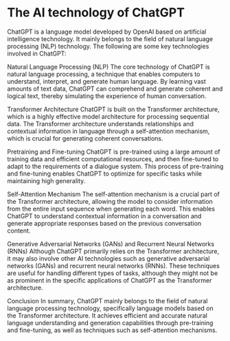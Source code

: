 # The AI technology of ChatGPT
ChatGPT is a language model developed by OpenAI based on artificial intelligence technology. It mainly belongs to the field of natural language processing (NLP) technology. The following are some key technologies involved in ChatGPT:

Natural Language Processing (NLP)
The core technology of ChatGPT is natural language processing, a technique that enables computers to understand, interpret, and generate human language. By learning vast amounts of text data, ChatGPT can comprehend and generate coherent and logical text, thereby simulating the experience of human conversation.

Transformer Architecture
ChatGPT is built on the Transformer architecture, which is a highly effective model architecture for processing sequential data. The Transformer architecture understands relationships and contextual information in language through a self-attention mechanism, which is crucial for generating coherent conversations.

Pretraining and Fine-tuning
ChatGPT is pre-trained using a large amount of training data and efficient computational resources, and then fine-tuned to adapt to the requirements of a dialogue system. This process of pre-training and fine-tuning enables ChatGPT to optimize for specific tasks while maintaining high generality.

Self-Attention Mechanism
The self-attention mechanism is a crucial part of the Transformer architecture, allowing the model to consider information from the entire input sequence when generating each word. This enables ChatGPT to understand contextual information in a conversation and generate appropriate responses based on the previous conversation content.

Generative Adversarial Networks (GANs) and Recurrent Neural Networks (RNNs)
Although ChatGPT primarily relies on the Transformer architecture, it may also involve other AI technologies such as generative adversarial networks (GANs) and recurrent neural networks (RNNs). These techniques are useful for handling different types of tasks, although they might not be as prominent in the specific applications of ChatGPT as the Transformer architecture.

Conclusion
In summary, ChatGPT mainly belongs to the field of natural language processing technology, specifically language models based on the Transformer architecture. It achieves efficient and accurate natural language understanding and generation capabilities through pre-training and fine-tuning, as well as techniques such as self-attention mechanisms.
